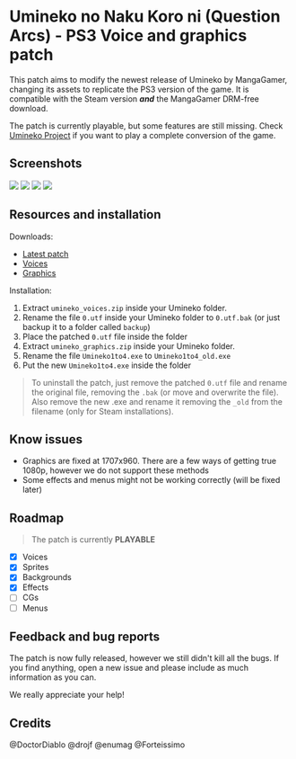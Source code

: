 # Umineko no Naku Koro ni (Question Arcs) - PS3 Voice and graphics patch

This patch aims to modify the newest release of Umineko by MangaGamer, changing its assets to replicate the PS3 version of the game.
It is compatible with the Steam version ***and*** the MangaGamer DRM-free download.

The patch is currently playable, but some features are still missing. Check [Umineko Project](https://umineko-project.org/en/) if you want to play a complete conversion of the game.

## Screenshots

![](https://i.mugi.io/3Csz3.jpg)
![](https://i.mugi.io/pzM5S.jpg)
![](https://i.mugi.io/SYfwa.jpg)
![](https://i.mugi.io/Uj7Ig.jpg)

## Resources and installation

Downloads:

 * [Latest patch](https://github.com/07th-mod/umineko-question/releases)
 * [Voices](https://mega.nz/#!uUIy0QTS!G1OpvX_7Fo0EfqCcsEYYkujA5CZFgh4EnM6GWHC2JQY)
 * [Graphics](https://mega.nz/#!OEYwXTSC!TyICU4skKfIuRKxW6XF_cJ5NH7Eghsg1a1sC_6Xg-7E)


Installation:

1. Extract ``umineko_voices.zip`` inside your Umineko folder.
2. Rename the file ``0.utf`` inside your Umineko folder to ``0.utf.bak`` (or just backup it to a folder called ``backup``)
3. Place the patched ``0.utf`` file inside the folder
4. Extract ``umineko_graphics.zip`` inside your Umineko folder.
5. Rename the file ``Umineko1to4.exe`` to ``Umineko1to4_old.exe``
6. Put the new ``Umineko1to4.exe`` inside the folder

> To uninstall the patch, just remove the patched ``0.utf`` file and rename the original file, removing the ``.bak`` (or move and overwrite the file). Also remove the new .exe and rename it removing the ``_old`` from the filename (only for Steam installations).

## Know issues

 * Graphics are fixed at 1707x960. There are a few ways of getting true 1080p, however we do not support these methods
 * Some effects and menus might not be working correctly (will be fixed later)

## Roadmap

> The patch is currently **PLAYABLE**

- [x] Voices
- [x] Sprites
- [x] Backgrounds
- [x] Effects
- [ ] CGs
- [ ] Menus

## Feedback and bug reports

The patch is now fully released, however we still didn't kill all the bugs. If you find anything, open a new issue and please include as much information as you can.

We really appreciate your help!

## Credits

 @DoctorDiablo
 @drojf
 @enumag
 @Forteissimo